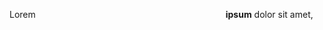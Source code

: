 Lorem <svg xmlns="http://www.w3.org/2000/svg" version="1.1"><text>**ipsum**</text></svg> dolor sit amet,
